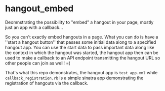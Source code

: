 hangout_embed
=============

Deomnstrating the possibility to "embed" a hangout in your page, mostly just an app with a callback...

So you can't exactly embed hangouts in a page. What you can do is have a ''start a hangout button'' that passes some initial data along to a specified hangout app. You can use the start data to pass important data along like the context in which the hangout was started, the hangout app then can be used to make a callback to an API endpoint transmitting the hangout URL so other people can join as well! =)

That's what this repo demonstrates, the hangout app is `test_app.xml` while `callback_registration.rb` is a simple sinatra app demonstrating the registration of hangouts via the callback.
